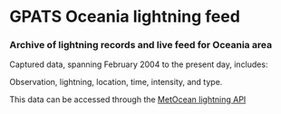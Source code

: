 # GPATS Oceania lightning feed

### Archive of lightning records and live feed for Oceania area

Captured data, spanning February 2004 to the present day, includes:

Observation, lightning, location, time, intensity, and type.

This data can be accessed through the [MetOcean lightning API](https://metocean.github.io/lightning/)
